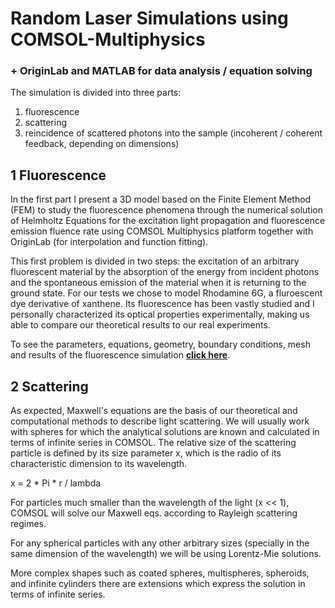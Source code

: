 # Random Laser Simulations using COMSOL-Multiphysics 
### + OriginLab and MATLAB for data analysis / equation solving

The simulation is divided into three parts:
1. fluorescence
2. scattering
3. reincidence of scattered photons into the sample (incoherent / coherent feedback, depending on dimensions)

## 1 Fluorescence

In the first part I present a 3D model based on the Finite Element Method (FEM) to study the fluorescence phenomena through the numerical solution of Helmholtz Equations for the excitation light propagation and fluorescence emission fluence rate using COMSOL Multiphysics platform together with OriginLab (for interpolation and function fitting). 

This first problem is divided in two steps: the excitation of an arbitrary fluorescent material by the absorption of the energy from incident photons and the spontaneous emission of the material when it is returning to the ground state.
For our tests we chose to model Rhodamine 6G, a fluroescent dye derivative of xanthene. Its fluorescence has been vastly studied and I personally characterized its optical properties experimentally, making us able to compare our theoretical results to our real experiments.

To see the parameters, equations, geometry, boundary conditions, mesh and results of the fluorescence simulation **[click here](Fluorescence_Simulation_Summary.pdf)**.

## 2 Scattering

As expected, Maxwell's equations are the basis of our theoretical and computational methods to describe light scattering. We will usually work with spheres for which the analytical solutions are known and calculated in terms of infinite series in COMSOL.
The relative size of the scattering particle is defined by its size parameter x, which is the radio of its characteristic dimension to its wavelength. 

x = 2 * Pi * r / lambda

For particles much smaller than the wavelength of the light (x << 1), COMSOL will solve our Maxwell eqs. according to Rayleigh scattering regimes.

For any spherical particles with any other arbitrary sizes (specially in the same dimension of the wavelength) we will be using Lorentz-Mie solutions. 

More complex shapes such as coated spheres, multispheres, spheroids, and infinite cylinders there are extensions which express the solution in terms of infinite series.
